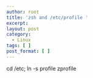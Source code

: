 ```yaml
---
author: root
title: 'zsh and /etc/profile '
excerpt:
layout: post
category:
  - Linux
tags: [ ]
post_format: [ ]
---
```

cd /etc; ln -s profile zprofile